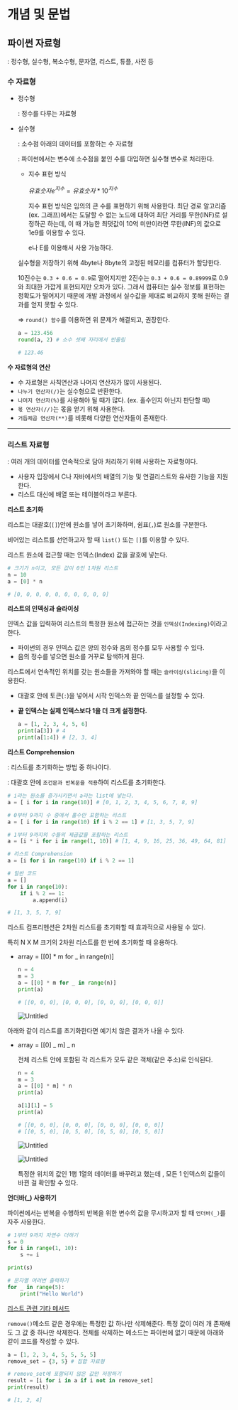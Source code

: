 # **개념 및 문법**

## 파이썬 자료형

: 정수형, 실수형, 복소수형, 문자열, 리스트, 튜플, 사전 등

### 수 자료형

- 정수형

  : 정수를 다루는 자료형

- 실수형

  : 소수점 아래의 데이터를 포함하는 수 자료형

  : 파이썬에서는 변수에 소수점을 붙인 수를 대입하면 실수형 변수로 처리한다.

  - 지수 표현 방식

    $유효숫자e^{지수} = 유효숫자*10^{지수}$

    지수 표현 방식은 임의의 큰 수를 표현하기 위해 사용한다. 최단 경로 알고리즘(ex. 그래프)에서는 도달할 수 없는 노드에 대하여 최단 거리를 무한(INF)로 설정하곤 하는데, 이 때 가능한 최댓값이 10억 미만이라면 무한(INF)의 값으로 1e9를 이용할 수 있다.

    e나 E를 이용해서 사용 가능하다.

  실수형을 저장하기 위해 4byte나 8byte의 고정된 메모리를 컴퓨터가 할당한다.

  10진수는 `0.3 + 0.6 = 0.9`로 떨어지지만 2진수는 `0.3 + 0.6 = 0.89999`로 0.9와 최대한 가깝게 표현되지만 오차가 있다. 그래서 컴퓨터는 실수 정보를 표현하는 정확도가 떨어지기 때문에 개발 과정에서 실수값을 제대로 비교하지 못해 원하는 결과를 얻지 못할 수 있다.

  ⇒ `round() 함수`를 이용하면 위 문제가 해결되고, 권장한다.

  ```python
  a = 123.456
  round(a, 2) # 소수 셋째 자리에서 반올림

  # 123.46
  ```

**수 자료형의 연산**

- 수 자료형은 사칙연산과 나머지 연산자가 많이 사용된다.
- `나누기 연산자(/)`는 실수형으로 반환한다.
- `나머지 연산자(%)`를 사용해야 될 때가 많다. (ex. 홀수인지 아닌지 판단할 때)
- `몫 연산자(//)`는 몫을 얻기 위해 사용한다.
- `거듭제곱 연산자(**)`를 비롯해 다양한 연산자들이 존재한다.

---

### 리스트 자료형

: 여러 개의 데이터를 연속적으로 담아 처리하기 위해 사용하는 자료형이다.

- 사용자 입장에서 C나 자바에서의 배열의 기능 및 연결리스트와 유사한 기능을 지원한다.
- 리스트 대신에 배열 또는 테이블이라고 부른다.

**리스트 초기화**

리스트는 대괄호(`[]`)안에 원소를 넣어 초기화하며, 쉼표(`,`)로 원소를 구분한다.

비어있는 리스트를 선언하고자 할 때 `list()` 또는 `[]`를 이용할 수 있다.

리스트 원소에 접근할 때는 인덱스(Index) 값을 괄호에 넣는다.

```python
# 크기가 n이고, 모든 값이 0인 1차원 리스트
n = 10
a = [0] * n

# [0, 0, 0, 0, 0, 0, 0, 0, 0, 0]
```

**리스트의 인덱싱과 슬라이싱**

인덱스 값을 입력하여 리스트의 특정한 원소에 접근하는 것을 `인덱싱(Indexing)`이라고 한다.

- 파이썬의 경우 인덱스 값은 양의 정수와 음의 정수를 모두 사용할 수 있다.
- 음의 정수를 넣으면 원소를 거꾸로 탐색하게 된다.

리스트에서 연속적인 위치를 갖는 원소들을 가져와야 할 때는 `슬라이싱(slicing)`을 이용한다.

- 대괄호 안에 토큰(`:`)을 넣어서 시작 인덱스와 끝 인덱스를 설정할 수 있다.
- **끝 인덱스는 실제 인덱스보다 1을 더 크게 설정한다.**

  ```python
  a = [1, 2, 3, 4, 5, 6]
  print(a[3]) # 4
  print(a[1:4]) # [2, 3, 4]
  ```

**리스트 Comprehension**

: 리스트를 초기화하는 방법 중 하나이다.

: 대괄호 안에 `조건문과 반복문을 적용`하여 리스트를 초기화한다.

```python
# i라는 원소를 증가시키면서 a라는 list에 넣는다.
a = [ i for i in range(10)] # [0, 1, 2, 3, 4, 5, 6, 7, 8, 9]

# 0부터 9까지 수 중에서 홀수만 포함하는 리스트
a = [ i for i in range(10) if i % 2 == 1] # [1, 3, 5, 7, 9]

# 1부터 9까지의 수들의 제곱값을 포함하는 리스트
a = [i * i for i in range(1, 10)] # [1, 4, 9, 16, 25, 36, 49, 64, 81]
```

```python
# 리스트 Comprehension
a = [i for i in range(10) if i % 2 == 1]

# 일반 코드
a = []
for i in range(10):
	if i % 2 == 1:
		a.append(i)

# [1, 3, 5, 7, 9]
```

리스트 컴프리헨션은 2차원 리스트를 초기화할 때 효과적으로 사용될 수 있다.

특히 N X M 크기의 2차원 리스트를 한 번에 초기화할 때 유용하다.

- array = [[0] \* m for \_ in range(n)]

  ```python
  n = 4
  m = 3
  a = [[0] * m for _ in range(n)]
  print(a)

  # [[0, 0, 0], [0, 0, 0], [0, 0, 0], [0, 0, 0]]
  ```

  ![Untitled](https://s3-us-west-2.amazonaws.com/secure.notion-static.com/cabcf2a6-cfbd-4bed-a8da-a8d492767a09/Untitled.png)

아래와 같이 리스트를 초기화한다면 예기치 않은 결과가 나올 수 있다.

- array = [[0] _ m] _ n

  전체 리스트 안에 포함된 각 리스트가 모두 같은 객체(같은 주소)로 인식된다.

  ```python
  n = 4
  m = 3
  a = [[0] * m] * n
  print(a)

  a[1][1] = 5
  print(a)

  # [[0, 0, 0], [0, 0, 0], [0, 0, 0], [0, 0, 0]]
  # [[0, 5, 0], [0, 5, 0], [0, 5, 0], [0, 5, 0]]
  ```

  ![Untitled](https://s3-us-west-2.amazonaws.com/secure.notion-static.com/cabcf2a6-cfbd-4bed-a8da-a8d492767a09/Untitled.png)

  ![Untitled](https://s3-us-west-2.amazonaws.com/secure.notion-static.com/dd96ebe2-c6c4-4ef4-b24a-fd5e2f0a527f/Untitled.png)

  특정한 위치의 값인 1행 1열의 데이터를 바꾸려고 했는데 , 모든 1 인덱스의 값들이 바뀐 걸 확인할 수 있다.

**언더바(\_) 사용하기**

파이썬에서는 반복을 수행하되 반복을 위한 변수의 값을 무시하고자 할 때 `언더바(_)`를 자주 사용한다.

```python
# 1부터 9까지 자연수 더하기
s = 0
for i in range(1, 10):
	s += i

print(s)

# 문자열 여러번 출력하기
for _ in range(5):
	print("Hello World")
```

[리스트 관련 기타 메서드](https://www.notion.so/065b9a45108f472bae78a54d318d3ed4)

`remove()`메소드 같은 경우에는 특정한 값 하나만 삭제해준다. 특정 값이 여러 개 존재해도 그 값 중 하나만 삭제한다. 전체를 삭제하는 메소드는 파이썬에 없기 때문에 아래와 같이 코드를 작성할 수 있다.

```python
a = [1, 2, 3, 4, 5, 5, 5, 5]
remove_set = {3, 5} # 집합 자료형

# remove_set에 포함되지 않은 값만 저장하기
result = [i for i in a if i not in remove_set]
print(result)

# [1, 2, 4]
```
